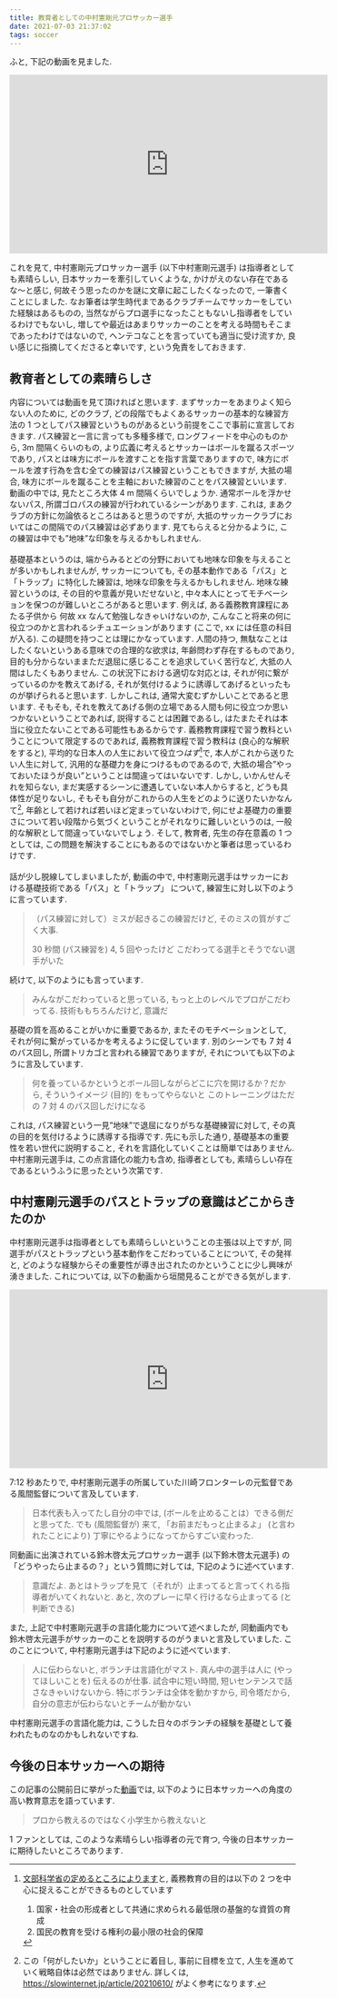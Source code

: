 ```yaml
---
title: 教育者としての中村憲剛元プロサッカー選手
date: 2021-07-03 21:37:02
tags: soccer
---
```


ふと, 下記の動画を見ました.

<div style="text-align: center;" class="mt-3 mb-3">
<iframe width="560" height="315" src="https://www.youtube.com/embed/6ncYhptKCHU" title="YouTube video player" frameborder="0" allow="accelerometer; autoplay; clipboard-write; encrypted-media; gyroscope; picture-in-picture" allowfullscreen></iframe>
</div>

これを見て,
中村憲剛元プロサッカー選手 (以下中村憲剛元選手) は指導者としても素晴らしい,
日本サッカーを牽引していくような, かけがえのない存在であるな〜と感じ,
何故そう思ったのかを謎に文章に起こしたくなったので,
一筆書くことにしました.
なお筆者は学生時代まであるクラブチームでサッカーをしていた経験はあるものの,
当然ながらプロ選手になったこともないし指導者をしているわけでもないし,
増してや最近はあまりサッカーのことを考える時間もそこまであったわけではないので,
ヘンテコなことを言っていても適当に受け流すか,
良い感じに指摘してくださると幸いです, という免責をしておきます.

<!--more-->

## 教育者としての素晴らしさ

内容については動画を見て頂ければと思います.
まずサッカーをあまりよく知らない人のために, 
どのクラブ, どの段階でもよくあるサッカーの基本的な練習方法の 
1 つとしてパス練習というものがあるという前提をここで事前に宣言しておきます.
パス練習と一言に言っても多種多様で,
ロングフィードを中心のものから, 3m 間隔くらいのもの,
より広義に考えるとサッカーはボールを蹴るスポーツであり,
パスとは味方にボールを渡すことを指す言葉でありますので,
味方にボールを渡す行為を含む全ての練習はパス練習ということもできますが,
大抵の場合, 味方にボールを蹴ることを主軸においた練習のことをパス練習といいます.
動画の中では, 見たところ大体 4 m 間隔くらいでしょうか.
通常ボールを浮かせないパス, 所謂ゴロパスの練習が行われているシーンがあります.
これは, まあクラブの方針に勿論依るところはあると思うのですが,
大抵のサッカークラブにおいてはこの間隔でのパス練習は必ずあります.
見てもらえると分かるように,
この練習は中でも”地味”な印象を与えるかもしれません.
<br><br>
基礎基本というのは, 端からみるとどの分野においても地味な印象を与えることが多いかもしれませんが,
サッカーについても, その基本動作である「パス」と「トラップ」に特化した練習は,
地味な印象を与えるかもしれません.
地味な練習というのは, その目的や意義が見いだせないと,
中々本人にとってモチベーションを保つのが難しいところがあると思います.
例えば, ある義務教育課程にあたる子供から
何故 xx なんて勉強しなきゃいけないのか,
こんなこと将来の何に役立つのかと言われるシチュエーションがあります (ここで, xx には任意の科目が入る).
この疑問を持つことは理にかなっています.
人間の持つ, 無駄なことはしたくないというある意味での合理的な欲求は,
年齢問わず存在するものであり,
目的も分からないままただ退屈に感じることを追求していく苦行など,
大抵の人間はしたくもありません.
この状況下における適切な対応とは,
それが何に繋がっているのかを教えてあげる,
それが気付けるように誘導してあげるといったものが挙げられると思います.
しかしこれは, 通常大変むずかしいことであると思います.
そもそも, 
それを教えてあげる側の立場である人間も何に役立つか思いつかないということであれば,
説得することは困難であるし,
はたまたそれは本当に役立たないことである可能性もあるからです.
義務教育課程で習う教科ということについて限定するのであれば,
義務教育課程で習う教科は (良心的な解釈をすると),
平均的な日本人の人生において役立つ<i>はず</i>[^1]で,
本人がこれから送りたい人生に対して,
汎用的な基礎力を身につけるものであるので,
大抵の場合”やっておいたほうが良い”ということは間違ってはいないです.
しかし,
いかんせんそれを知らない, まだ実感するシーンに遭遇していない本人からすると,
どうも具体性が足りないし,
そもそも自分がこれからの人生をどのように送りたいかなんて[^2],
年齢として若ければ若いほど定まっていないわけで,
何にせよ基礎力の重要さについて若い段階から気づくということがそれなりに難しいというのは,
一般的な解釈として間違っていないでしょう.
そして, 教育者, 先生の存在意義の 1 つとしては,
この問題を解決することにもあるのではないかと筆者は思っているわけです.
<br><br>
話が少し脱線してしまいましたが,
動画の中で, 中村憲剛元選手はサッカーにおける基礎技術である「パス」と「トラップ」
について, 練習生に対し以下のように言っています.

> （パス練習に対して）ミスが起きるこの練習だけど, そのミスの質がすごく大事.
>
> 30 秒間 (パス練習を) 4, 5 回やったけど
> こだわってる選手とそうでない選手がいた

続けて, 以下のようにも言っています.

> みんながこだわっていると思っている,
> もっと上のレベルでプロがこだわってる.
> 技術ももちろんだけど, 意識だ

基礎の質を高めることがいかに重要であるか,
またそのモチベーションとして, それが何に繋がっているかを考えるように促しています.
別のシーンでも 7 対 4 のパス回し, 所謂トリカゴと言われる練習でありますが, 
それについても以下のように言及しています.

> 何を養っているかというとボール回しながらどこに穴を開けるか？だから,
> そういうイメージ (目的) をもってやらないと
> このトレーニングはただの 7 対 4 のパス回しだけになる

これは, パス練習という一見”地味”で退屈になりがちな基礎練習に対して,
その真の目的を気付けるように誘導する指導です.
先にも示した通り, 基礎基本の重要性を若い世代に説明すること,
それを言語化していくことは簡単ではありません.
中村憲剛元選手は, この点言語化の能力も含め,
指導者としても,
素晴らしい存在であるというふうに思ったという次第です.

## 中村憲剛元選手のパスとトラップの意識はどこからきたのか

中村憲剛元選手は指導者としても素晴らしいということの主張は以上ですが,
同選手がパスとトラップという基本動作をこだわっていることについて,
その発祥と,
どのような経験からその重要性が導き出されたのかということに少し興味が湧きました.
これについては, 以下の動画から垣間見ることができる気がします.

<div style="text-align: center;" class="mt-3 mb-3">
<iframe width="560" height="315" src="https://www.youtube.com/embed/QYhH8jol5so" title="YouTube video player" frameborder="0" allow="accelerometer; autoplay; clipboard-write; encrypted-media; gyroscope; picture-in-picture" allowfullscreen></iframe>
</div>

7:12 秒あたりで, 中村憲剛元選手の所属していた川崎フロンターレの元監督である風間監督について言及しています.

> 日本代表も入ってたし自分の中では, (ボールを止めることは）できる側だと思ってた.
> でも (風間監督が) 来て, 「お前まだもっと止まるよ」
> (と言われたことにより) 丁寧にやるようになってからすごい変わった.

同動画に出演されている鈴木啓太元プロサッカー選手 (以下鈴木啓太元選手) 
の「どうやったら止まるの？」という質問に対しては,
下記のように述べています.

> 意識だよ.
> あとはトラップを見て（それが）止まってると言ってくれる指導者がいてくれないと.
> あと, 次のプレーに早く行けるなら止まってる (と判断できる)

また, 上記で中村憲剛元選手の言語化能力について述べましたが,
同動画内でも鈴木啓太元選手がサッカーのことを説明するのがうまいと言及していました.
このことについて, 中村憲剛元選手は下記のように述べています.

> 人に伝わらないと, ボランチは言語化がマスト.
> 真ん中の選手は人に (やってほしいことを) 伝えるのが仕事.
> 試合中に短い時間, 短いセンテンスで話さなきゃいけないから.
> 特にボランチは全体を動かすから, 司令塔だから, 自分の意志が伝わらないとチームが動かない

中村憲剛元選手の言語化能力は,
こうした日々のボランチの経験を基礎として養われたものなのかもしれないですね.

## 今後の日本サッカーへの期待

この記事の公開前日に挙がった[動画](https://youtu.be/eHg6Szz9R4o)では,
以下のように日本サッカーへの角度の高い教育意志を語っています.

> プロから教えるのではなく小学生から教えないと

1 ファンとしては, このような素晴らしい指導者の元で育つ,
今後の日本サッカーに期待したいところであります.

[^1]: [文部科学省の定めるところによります](https://www.mext.go.jp/b_menu/shingi/chukyo/chukyo0/toushin/attach/1419867.htm)と, 義務教育の目的は以下の 2 つを中心に捉えることができるものとしています<ol><li>国家・社会の形成者として共通に求められる最低限の基盤的な資質の育成</li><li>国民の教育を受ける権利の最小限の社会的保障</li></ol>
[^2]: この「何がしたいか」ということに着目し, 事前に目標を立て, 人生を進めていく戦略自体は必然ではありません. 詳しくは, <https://slowinternet.jp/article/20210610/> がよく参考になります.
